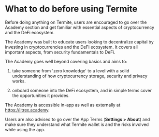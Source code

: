 # What to do before using Termite

Before doing anything on Termite, users are encouraged to go over the Academy section and get familiar with essential aspects of cryptocurrency and the DeFi ecosystem.

The Academy was built to educate users looking to decentralize capital by investing in cryptocurrencies and the DeFi ecosystem. It covers all important aspects, from security fundamentals to DeFi.

The Academy goes well beyond covering basics and aims to:

1. take someone from 'zero knowledge' to a level with a solid understanding of how cryptocurrency storage, security and privacy works.

2. onboard someone into the DeFi ecosystem, and in simple terms cover the opportunities it provides.

The Academy is accessible in-app as well as externally at https://litrex.academy.

Users are also advised to go over the App Terms (**Settings > About**) and make sure they understand what Termite wallet is and the risks involved while using the app.
